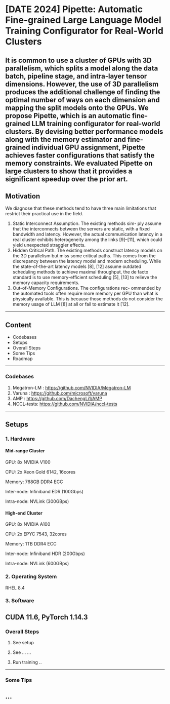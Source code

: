 # [DATE 2024] Pipette: Automatic Fine-grained Large Language Model Training Configurator for Real-World Clusters

It is common to use a cluster of GPUs with 3D parallelism, which splits a model along the data batch, pipeline stage, and intra-layer tensor dimensions. However, the use of 3D parallelism produces the additional challenge of finding the optimal number of ways on each dimension and mapping the split models onto the GPUs. We propose Pipette, which is an automatic fine-grained LLM training configurator for real-world clusters. By devising better performance models along with the memory estimator and fine-grained individual GPU assignment, Pipette achieves faster configurations that satisfy the memory constraints. We evaluated Pipette on large clusters to show that it provides a significant speedup over the prior art.
---
## Motivation
We diagnose that these methods tend to have three main limitations that restrict their practical use in the field.
1) Static Interconnect Assumption. The existing methods sim- ply assume that the interconnects between the servers are static, with a fixed bandwidth and latency. However, the actual communication latency in a real cluster exhibits heterogeneity among the links [9]–[11], which could yield unexpected straggler effects.
2) Hidden Critical Path. The existing methods construct latency models on the 3D parallelism but miss some critical paths. This comes from the discrepancy between the latency model and modern scheduling. While the state-of-the-art latency models [8], [12] assume outdated scheduling methods to achieve maximal throughput, the de facto standard is to use memory-efficient scheduling [5], [13] to relieve the memory capacity requirements.
3) Out-of-Memory Configurations. The configurations rec- ommended by the automated tools often require more memory per GPU than what is physically available. This is because those methods do not consider the memory usage of LLM [8] at all or fail to estimate it [12].
---
## Content
+ Codebases
+ Setups
+ Overall Steps
+ Some Tips
+ Roadmap
---
### Codebases

1. Megatron-LM : https://github.com/NVIDIA/Megatron-LM
2. Varuna : https://github.com/microsoft/varuna
3. AMP : https://github.com/DachengLi1/AMP
4. NCCL-tests: https://github.com/NVIDIA/nccl-tests
---
## Setups

### 1. Hardware


#### Mid-range Cluster
GPU: 8x NVIDIA V100

CPU: 2x Xeon Gold 6142, 16cores

Memory: 768GB DDR4 ECC

Inter-node: Infiniband EDR (100Gbps)

Intra-node: NVLink (300GBps)

#### High-end Cluster
GPU: 8x NVIDIA A100

CPU: 2x EPYC 7543, 32cores

Memory: 1TB DDR4 ECC

Inter-node: Infiniband HDR (200Gbps)

Intra-node: NVLink (600GBps)

### 2. Operating System

   
RHEL 8.4

### 3. Software


CUDA 11.6, PyTorch 1.14.3
---
### Overall Steps

1. See setup
   

2. See ...
...

3. Run training
..
---
### Some Tips
...
---

